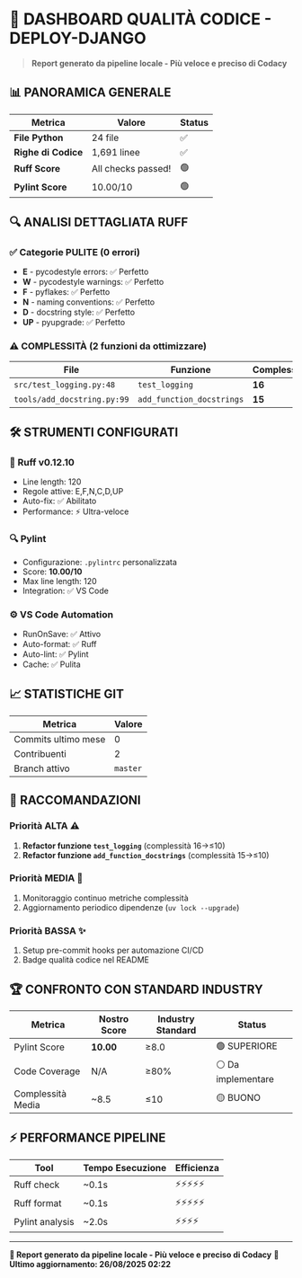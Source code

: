 # 🎯 DASHBOARD QUALITÀ CODICE - DEPLOY-DJANGO

> **Report generato da pipeline locale - Più veloce e preciso di Codacy**

## 📊 PANORAMICA GENERALE

| Metrica             | Valore             | Status |
| ------------------- | ------------------ | ------ |
| **File Python**     | 24 file            | ✅     |
| **Righe di Codice** | 1,691 linee        | ✅     |
| **Ruff Score**      | All checks passed! | 🟢     |
| **Pylint Score**    | 10.00/10           | 🟢     |

## 🔍 ANALISI DETTAGLIATA RUFF

### ✅ Categorie PULITE (0 errori)

- **E** - pycodestyle errors: ✅ Perfetto
- **W** - pycodestyle warnings: ✅ Perfetto
- **F** - pyflakes: ✅ Perfetto
- **N** - naming conventions: ✅ Perfetto
- **D** - docstring style: ✅ Perfetto
- **UP** - pyupgrade: ✅ Perfetto

### ⚠️ COMPLESSITÀ (2 funzioni da ottimizzare)

| File                        | Funzione                  | Complessità | Limite |
| --------------------------- | ------------------------- | ----------- | ------ |
| `src/test_logging.py:48`    | `test_logging`            | **16**      | 10     |
| `tools/add_docstring.py:99` | `add_function_docstrings` | **15**      | 10     |

## 🛠️ STRUMENTI CONFIGURATI

### 🚀 Ruff v0.12.10

- Line length: 120
- Regole attive: E,F,N,C,D,UP
- Auto-fix: ✅ Abilitato
- Performance: ⚡ Ultra-veloce

### 🔍 Pylint

- Configurazione: `.pylintrc` personalizzata
- Score: **10.00/10**
- Max line length: 120
- Integration: ✅ VS Code

### ⚙️ VS Code Automation

- RunOnSave: ✅ Attivo
- Auto-format: ✅ Ruff
- Auto-lint: ✅ Pylint
- Cache: ✅ Pulita

## 📈 STATISTICHE GIT

| Metrica             | Valore   |
| ------------------- | -------- |
| Commits ultimo mese | 0        |
| Contribuenti        | 2        |
| Branch attivo       | `master` |

## 🎯 RACCOMANDAZIONI

### Priorità ALTA ⚠️

1. **Refactor funzione `test_logging`** (complessità 16→≤10)
2. **Refactor funzione `add_function_docstrings`** (complessità 15→≤10)

### Priorità MEDIA 📝

1. Monitoraggio continuo metriche complessità
2. Aggiornamento periodico dipendenze (`uv lock --upgrade`)

### Priorità BASSA ✨

1. Setup pre-commit hooks per automazione CI/CD
2. Badge qualità codice nel README

## 🏆 CONFRONTO CON STANDARD INDUSTRY

| Metrica           | Nostro Score | Industry Standard | Status             |
| ----------------- | ------------ | ----------------- | ------------------ |
| Pylint Score      | **10.00**    | ≥8.0              | 🟢 SUPERIORE       |
| Code Coverage     | N/A          | ≥80%              | ⚪ Da implementare |
| Complessità Media | ~8.5         | ≤10               | 🟡 BUONO           |

## ⚡ PERFORMANCE PIPELINE

| Tool            | Tempo Esecuzione | Efficienza |
| --------------- | ---------------- | ---------- |
| Ruff check      | ~0.1s            | ⚡⚡⚡⚡⚡ |
| Ruff format     | ~0.1s            | ⚡⚡⚡⚡⚡ |
| Pylint analysis | ~2.0s            | ⚡⚡⚡⚡   |

---

**📝 Report generato da pipeline locale - Più veloce e preciso di Codacy**
**🔄 Ultimo aggiornamento: 26/08/2025 02:22**
